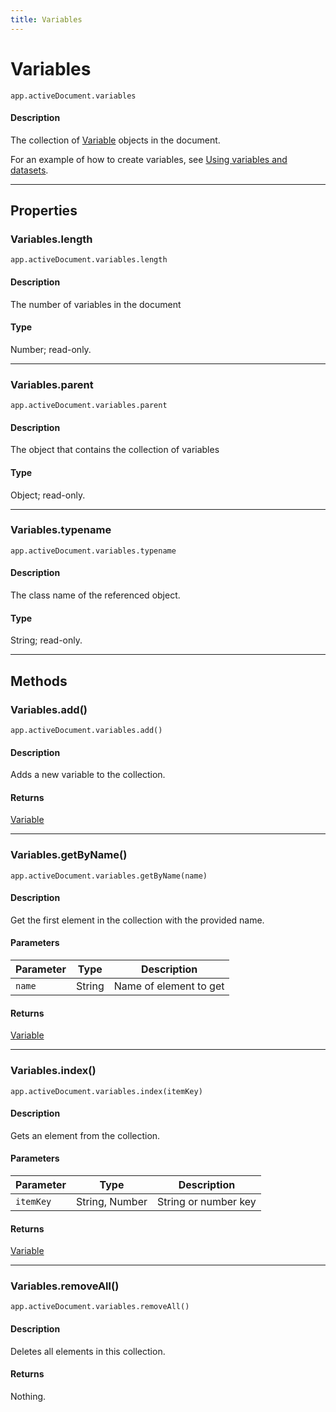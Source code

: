 ```yaml
---
title: Variables
---
```

# Variables

`app.activeDocument.variables`

#### Description

The collection of [Variable](.././Variable) objects in the document.

For an example of how to create variables, see [Using variables and datasets](../dataset#using-variables-and-datasets).

---

## Properties

### Variables.length

`app.activeDocument.variables.length`

#### Description

The number of variables in the document

#### Type

Number; read-only.

---

### Variables.parent

`app.activeDocument.variables.parent`

#### Description

The object that contains the collection of variables

#### Type

Object; read-only.

---

### Variables.typename

`app.activeDocument.variables.typename`

#### Description

The class name of the referenced object.

#### Type

String; read-only.

---

## Methods

### Variables.add()

`app.activeDocument.variables.add()`

#### Description

Adds a new variable to the collection.

#### Returns

[Variable](.././Variable)

---

### Variables.getByName()

`app.activeDocument.variables.getByName(name)`

#### Description

Get the first element in the collection with the provided name.

#### Parameters

| Parameter | Type | Description |
| --- | --- | --- |
| `name` | String | Name of element to get |

#### Returns

[Variable](.././Variable)

---

### Variables.index()

`app.activeDocument.variables.index(itemKey)`

#### Description

Gets an element from the collection.

#### Parameters

| Parameter | Type | Description |
| --- | --- | --- |
| `itemKey` | String, Number | String or number key |

#### Returns

[Variable](.././Variable)

---

### Variables.removeAll()

`app.activeDocument.variables.removeAll()`

#### Description

Deletes all elements in this collection.

#### Returns

Nothing.
